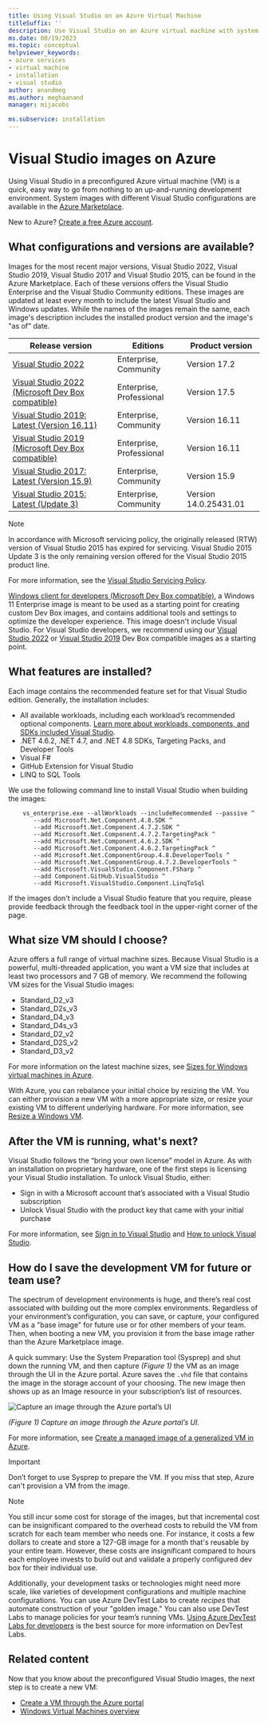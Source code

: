 ```yaml
---
title: Using Visual Studio on an Azure Virtual Machine
titleSuffix: ''
description: Use Visual Studio on an Azure virtual machine with system images for different Visual Studio configurations in the Azure Marketplace.
ms.date: 08/19/2023
ms.topic: conceptual
helpviewer_keywords:
- azure services
- virtual machine
- installation
- visual studio
author: anandmeg
ms.author: meghaanand
manager: mijacobs

ms.subservice: installation
---
```

# Visual Studio images on Azure

Using Visual Studio in a preconfigured Azure virtual machine (VM) is a quick, easy way to go from nothing to an up-and-running development environment. System images with different Visual Studio configurations are available in the [Azure Marketplace](https://azuremarketplace.microsoft.com/marketplace/apps/category/compute?filters=virtual-machine-images%3Bmicrosoft%3Bwindows&page=1&subcategories=application-infrastructure).

New to Azure? [Create a free Azure account](https://azure.microsoft.com/free).

## What configurations and versions are available?

Images for the most recent major versions, Visual Studio 2022, Visual Studio 2019, Visual Studio 2017 and Visual Studio 2015, can be found in the Azure Marketplace.  Each of these versions offers the Visual Studio Enterprise and the Visual Studio Community editions.  These images are updated at least every month to include the latest Visual Studio and Windows updates.  While the names of the images remain the same, each image's description includes the installed product version and the image's "as of" date.

| Release version                                                                                                                                                | Editions              | Product version       |
|----------------------------------------------------------------------------------------------------------------------------------------------------------------|-----------------------|-----------------------|
| [Visual Studio 2022](https://azuremarketplace.microsoft.com/marketplace/apps/microsoftvisualstudio.visualstudio2022?tab=Overview) | Enterprise, Community | Version 17.2        |
| [Visual Studio 2022 (Microsoft Dev Box compatible)](https://azuremarketplace.microsoft.com/marketplace/apps/microsoftvisualstudio.visualstudioplustools?exp=ubp8&tab=Overview) | Enterprise, Professional | Version 17.5        |
| [Visual Studio 2019: Latest (Version 16.11)](https://azuremarketplace.microsoft.com/marketplace/apps/microsoftvisualstudio.visualstudio2019latest?tab=Overview) | Enterprise, Community | Version 16.11        |
| [Visual Studio 2019 (Microsoft Dev Box compatible)](https://azuremarketplace.microsoft.com/marketplace/apps/microsoftvisualstudio.visualstudio2019plustools?exp=ubp8&tab=Overview) | Enterprise, Professional | Version 16.11        |
| [Visual Studio 2017: Latest (Version 15.9)](https://azuremarketplace.microsoft.com/marketplace/apps/microsoftvisualstudio.visualstudio?tab=Overview)           | Enterprise, Community | Version 15.9      |
| [Visual Studio 2015: Latest (Update 3)](https://azuremarketplace.microsoft.com/marketplace/apps/microsoftvisualstudio.visualstudio?tab=Overview)               | Enterprise, Community | Version 14.0.25431.01 |

> [!NOTE]
> In accordance with Microsoft servicing policy, the originally released (RTW) version of Visual Studio 2015 has expired for servicing. Visual Studio 2015 Update 3 is the only remaining version offered for the Visual Studio 2015 product line.

For more information, see the [Visual Studio Servicing Policy](/visualstudio/productinfo/vs-servicing-vs).

[Windows client for developers (Microsoft Dev Box compatible)](https://azuremarketplace.microsoft.com/en-us/marketplace/apps/microsoftvisualstudio.windowsplustools?tab=Overview), a Windows 11 Enterprise image is meant to be used as a starting point for creating custom Dev Box images, and contains additional tools and settings to optimize the developer experience. This image doesn't include Visual Studio. For Visual Studio developers, we recommend using our [Visual Studio 2022](https://azuremarketplace.microsoft.com/marketplace/apps/microsoftvisualstudio.visualstudioplustools?exp=ubp8&tab=Overview) or [Visual Studio 2019](https://azuremarketplace.microsoft.com/en-us/marketplace/apps/microsoftvisualstudio.visualstudio2019plustools?tab=Overview) Dev Box compatible images as a starting point.

## What features are installed?

Each image contains the recommended feature set for that Visual Studio edition. Generally, the installation includes:

* All available workloads, including each workload’s recommended optional components. [Learn more about workloads, components, and SDKs included Visual Studio](workload-and-component-ids.md).
* .NET 4.6.2, .NET 4.7, and .NET 4.8 SDKs, Targeting Packs, and Developer Tools
* Visual F#
* GitHub Extension for Visual Studio
* LINQ to SQL Tools

We use the following command line to install Visual Studio when building the images:

```shell
    vs_enterprise.exe --allWorkloads --includeRecommended --passive ^
       --add Microsoft.Net.Component.4.8.SDK ^
       --add Microsoft.Net.Component.4.7.2.SDK ^
       --add Microsoft.Net.Component.4.7.2.TargetingPack ^
       --add Microsoft.Net.Component.4.6.2.SDK ^
       --add Microsoft.Net.Component.4.6.2.TargetingPack ^
       --add Microsoft.Net.ComponentGroup.4.8.DeveloperTools ^
       --add Microsoft.Net.ComponentGroup.4.7.2.DeveloperTools ^
       --add Microsoft.VisualStudio.Component.FSharp ^
       --add Component.GitHub.VisualStudio ^
       --add Microsoft.VisualStudio.Component.LinqToSql
```

If the images don't include a Visual Studio feature that you require, please provide feedback through the feedback tool in the upper-right corner of the page.

## What size VM should I choose?

Azure offers a full range of virtual machine sizes. Because Visual Studio is a powerful, multi-threaded application, you want a VM size that includes at least two processors and 7 GB of memory. We recommend the following VM sizes for the Visual Studio images:

* Standard_D2_v3
* Standard_D2s_v3
* Standard_D4_v3
* Standard_D4s_v3
* Standard_D2_v2
* Standard_D2S_v2
* Standard_D3_v2

For more information on the latest machine sizes, see [Sizes for Windows virtual machines in Azure](/azure/virtual-machines/windows/sizes).

With Azure, you can rebalance your initial choice by resizing the VM. You can either provision a new VM with a more appropriate size, or resize your existing VM to different underlying hardware. For more information, see [Resize a Windows VM](/azure/virtual-machines/windows/resize-vm).

## After the VM is running, what's next?

Visual Studio follows the “bring your own license” model in Azure. As with an installation on proprietary hardware, one of the first steps is licensing your Visual Studio installation. To unlock Visual Studio, either:

* Sign in with a Microsoft account that’s associated with a Visual Studio subscription
* Unlock Visual Studio with the product key that came with your initial purchase

For more information, see [Sign in to Visual Studio](../ide/signing-in-to-visual-studio.md) and [How to unlock Visual Studio](../ide/how-to-unlock-visual-studio.md).

## How do I save the development VM for future or team use?

The spectrum of development environments is huge, and there’s real cost associated with building out the more complex environments. Regardless of your environment’s configuration, you can save, or capture, your configured VM as a "base image" for future use or for other members of your team. Then, when booting a new VM, you provision it from the base image rather than the Azure Marketplace image.

A quick summary: Use the System Preparation tool (Sysprep) and shut down the running VM, and then capture *(Figure 1)* the VM as an image through the UI in the Azure portal. Azure saves the `.vhd` file that contains the image in the storage account of your choosing. The new image then shows up as an Image resource in your subscription’s list of resources.

![Capture an image through the Azure portal’s UI](media/vs-2022/capture-vm.png)

*(Figure 1) Capture an image through the Azure portal’s UI.*

For more information, see [Create a managed image of a generalized VM in Azure](/azure/virtual-machines/windows/capture-image-resource).

> [!IMPORTANT]
> Don’t forget to use Sysprep to prepare the VM. If you miss that step, Azure can't provision a VM from the image.

> [!NOTE]
> You still incur some cost for storage of the images, but that incremental cost can be insignificant compared to the overhead costs to rebuild the VM from scratch for each team member who needs one. For instance, it costs a few dollars to create and store a 127-GB image for a month that's reusable by your entire team. However, these costs are insignificant compared to hours each employee invests to build out and validate a properly configured dev box for their individual use.

Additionally, your development tasks or technologies might need more scale, like varieties of development configurations and multiple machine configurations. You can use Azure DevTest Labs to create *recipes* that automate construction of your "golden image." You can also use DevTest Labs to manage policies for your team’s running VMs. [Using Azure DevTest Labs for developers](/azure/devtest-labs/devtest-lab-developer-lab) is the best source for more information on DevTest Labs.

## Related content

Now that you know about the preconfigured Visual Studio images, the next step is to create a new VM:

* [Create a VM through the Azure portal](/azure/virtual-machines/windows/quick-create-portal)
* [Windows Virtual Machines overview](/azure/virtual-machines/windows/overview)
